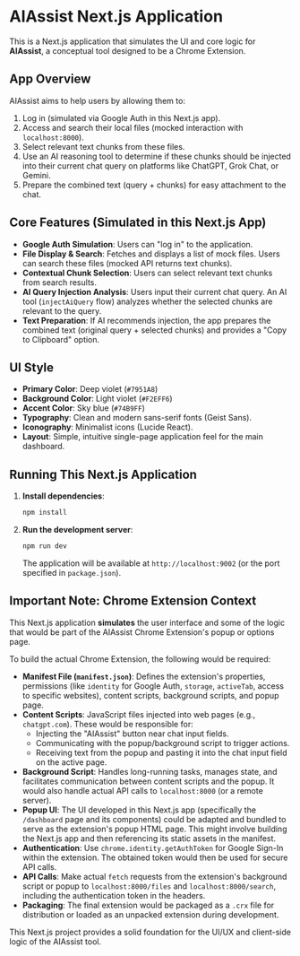 # AIAssist Next.js Application

This is a Next.js application that simulates the UI and core logic for **AIAssist**, a conceptual tool designed to be a Chrome Extension.

## App Overview

AIAssist aims to help users by allowing them to:
1.  Log in (simulated via Google Auth in this Next.js app).
2.  Access and search their local files (mocked interaction with `localhost:8000`).
3.  Select relevant text chunks from these files.
4.  Use an AI reasoning tool to determine if these chunks should be injected into their current chat query on platforms like ChatGPT, Grok Chat, or Gemini.
5.  Prepare the combined text (query + chunks) for easy attachment to the chat.

## Core Features (Simulated in this Next.js App)

*   **Google Auth Simulation**: Users can "log in" to the application.
*   **File Display & Search**: Fetches and displays a list of mock files. Users can search these files (mocked API returns text chunks).
*   **Contextual Chunk Selection**: Users can select relevant text chunks from search results.
*   **AI Query Injection Analysis**: Users input their current chat query. An AI tool (`injectAiQuery` flow) analyzes whether the selected chunks are relevant to the query.
*   **Text Preparation**: If AI recommends injection, the app prepares the combined text (original query + selected chunks) and provides a "Copy to Clipboard" option.

## UI Style

*   **Primary Color**: Deep violet (`#7951A8`)
*   **Background Color**: Light violet (`#F2EFF6`)
*   **Accent Color**: Sky blue (`#74B9FF`)
*   **Typography**: Clean and modern sans-serif fonts (Geist Sans).
*   **Iconography**: Minimalist icons (Lucide React).
*   **Layout**: Simple, intuitive single-page application feel for the main dashboard.

## Running This Next.js Application

1.  **Install dependencies**:
    ```bash
    npm install
    ```
2.  **Run the development server**:
    ```bash
    npm run dev
    ```
    The application will be available at `http://localhost:9002` (or the port specified in `package.json`).

## Important Note: Chrome Extension Context

This Next.js application **simulates** the user interface and some of the logic that would be part of the AIAssist Chrome Extension's popup or options page.

To build the actual Chrome Extension, the following would be required:

*   **Manifest File (`manifest.json`)**: Defines the extension's properties, permissions (like `identity` for Google Auth, `storage`, `activeTab`, access to specific websites), content scripts, background scripts, and popup page.
*   **Content Scripts**: JavaScript files injected into web pages (e.g., `chatgpt.com`). These would be responsible for:
    *   Injecting the "AIAssist" button near chat input fields.
    *   Communicating with the popup/background script to trigger actions.
    *   Receiving text from the popup and pasting it into the chat input field on the active page.
*   **Background Script**: Handles long-running tasks, manages state, and facilitates communication between content scripts and the popup. It would also handle actual API calls to `localhost:8000` (or a remote server).
*   **Popup UI**: The UI developed in this Next.js app (specifically the `/dashboard` page and its components) could be adapted and bundled to serve as the extension's popup HTML page. This might involve building the Next.js app and then referencing its static assets in the manifest.
*   **Authentication**: Use `chrome.identity.getAuthToken` for Google Sign-In within the extension. The obtained token would then be used for secure API calls.
*   **API Calls**: Make actual `fetch` requests from the extension's background script or popup to `localhost:8000/files` and `localhost:8000/search`, including the authentication token in the headers.
*   **Packaging**: The final extension would be packaged as a `.crx` file for distribution or loaded as an unpacked extension during development.

This Next.js project provides a solid foundation for the UI/UX and client-side logic of the AIAssist tool.
